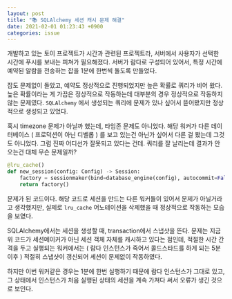 ```yaml
---
layout: post
title: "📚 SQLAlchemy 세션 캐시 문제 해결"
date: 2021-02-01 01:23:43 +0900
categories: issue
---
```


개발하고 있는 토이 프로젝트가 시간과 관련된 프로젝트라, 서버에서 사용자가 선택한 시간에 푸시를 보내는 피쳐가 필요해졌다. 서버가 람다로 구성되어 있어서, 특정 시간에 예약된 알람을 전송하는 잡을 1분에 한번씩 돌도록 만들었다.

잡도 문제없이 돌았고, 예약도 정상적으로 진행되었지만 높은 확률로 쿼리가 비어 왔다. 높은 확률이라는 게 가끔은 정상적으로 작동하는데 대부분의 경우 정상적으로 작동하지 않는 문제였다. `SQLAlchemy` 에서 생성되는 쿼리에 문제가 있나 싶어서 뜯어봤지만 정상적으로 생성되고 있었다.

혹시 timezone 문제가 아닐까 했는데, 타임존 문제도 아니었다. 해당 워커가 다른 데이터베이스 ( 프로덕션이 아닌 디벨롭 ) 를 보고 있는건 아닌가 싶어서 다른 걸 봤는데 그것도 아니었다. 그럼 진짜 어디선가 잘못되고 있다는 건데. 쿼리를 잘 날리는데 결과가 안 오는건 대체 무슨 문제일까?

```python
@lru_cache()
def new_session(config: Config) -> Session:
    factory = sessionmaker(bind=database_engine(config), autocommit=False, autoflush=False)
    return factory()
```

문제가 된 코드이다. 해당 코드로 세션을 만드는 다른 워커들이 있어서 문제가 아닐거라고 생각했지만, 실제로 `lru_cache` 어노테이션을 삭제했을 때 정상적으로 작동하는 모습을 보였다.

SQLAlchemy에서는 세션을 생성할 때, transaction에서 스냅샷을 뜬다. 문제는 지금 위 코드가 세션메이커가 아닌 세션 객체 자체를 캐시하고 있다는 점인데, 적절한 시간 간격을 두고 실행되는 워커에서는 ( 람다 인스턴스가 죽어서 콜드스타드를 하게 되는 5분 이후 ) 적절히 스냅샷이 갱신되어 세션이 문제없이 작동하였다.

하지만 이번 워커같은 경우는 1분에 한번 실행하기 때문에 람다 인스턴스가 그대로 있고, 그 상태에서 인스턴스가 처음 실행된 상태의 세션을 계속 가져다 써서 오류가 생긴 것으로 보인다.
